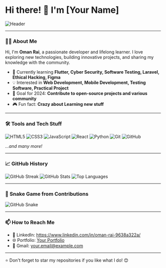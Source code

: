 # Hi there! 👋 I'm [Your Name]

![Header](https://github.com/omanrai/omanrai/assets/banner.png)

---

### 👨‍💻 About Me

Hi, I'm **Oman Rai**, a passionate developer and lifelong learner. I love exploring new technologies, building innovative projects, and sharing my knowledge with the community.

- 🌱 Currently learning **Flutter, Cyber Security, Software Testing, Laravel, Ethical Hacking, Figma**
- 💡 Interested in **Web Development, Mobile Development, Testing Software, Practical Project**
- 🎯 Goal for 2024: **Contribute to open-source projects and various community**
- 🎮 Fun fact: **Crazy about Learning new stuff**

---

### 🛠️ Tools and Tech Stuff

![HTML5](https://img.shields.io/badge/-HTML5-E34F26?style=flat&logo=html5&logoColor=white)
![CSS3](https://img.shields.io/badge/-CSS3-1572B6?style=flat&logo=css3&logoColor=white)
![JavaScript](https://img.shields.io/badge/-JavaScript-F7DF1E?style=flat&logo=javascript&logoColor=black)
![React](https://img.shields.io/badge/-React-61DAFB?style=flat&logo=react&logoColor=black)
![Python](https://img.shields.io/badge/-Python-3776AB?style=flat&logo=python&logoColor=white)
![Git](https://img.shields.io/badge/-Git-F05032?style=flat&logo=git&logoColor=white)
![GitHub](https://img.shields.io/badge/-GitHub-181717?style=flat&logo=github&logoColor=white)

*...and many more!*

---

### 📈 GitHub History

![GitHub Streak](https://streak-stats.demolab.com/?user=omanrai&theme=radical&hide_border=true)
![GitHub Stats](https://github-readme-stats.vercel.app/api?username=omanrai&show_icons=true&theme=radical&hide_border=true)
![Top Languages](https://github-readme-stats.vercel.app/api/top-langs/?username=omanrai&layout=compact&theme=radical&hide_border=true)

---

### 🐍 Snake Game from Contributions

![GitHub Snake](https://github.com/omanrai/omanrai/blob/output/github-contribution-grid-snake.svg)

---

### 📫 How to Reach Me

- 💼 LinkedIn: https://www.linkedin.com/in/oman-rai-9638a322a/
- 🌐 Portfolio: [Your Portfolio](https://yourportfolio.com)
- 📧 Gmail: [your.email@example.com](mailto:your.email@example.com)

---

⭐️ Don't forget to star my repositories if you like what I do! 😊
